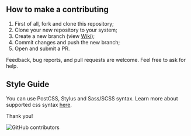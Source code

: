 ## How to make a contributing

1. First of all, fork and clone this repository;
2. Clone your new repository to your system;
3. Create a new branch (view [Wiki][1]);
4. Commit changes and push the new branch;
5. Open and submit a PR.

Feedback, bug reports, and pull requests are welcome. Feel free to ask for help.

## Style Guide

You can use PostCSS, Stylus and Sass/SCSS syntax. Learn more about supported css syntax [here][2].

Thank you!

![GitHub contributors][contributors]

[1]: ../../wiki/Contributing
[2]: ../../wiki/CSS-syntax
[contributors]: https://img.shields.io/github/contributors/andrejsharapov/nuxt-app?color=fd7e17
